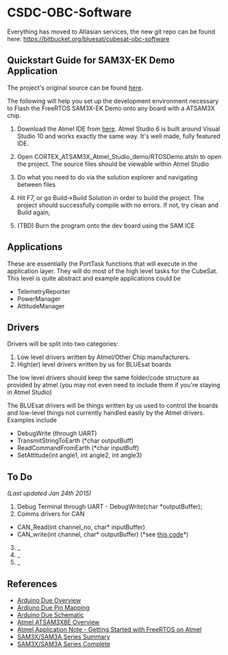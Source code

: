 CSDC-OBC-Software
====

Everything has moved to Atlasian services, the new git repo can be found here: https://bitbucket.org/bluesat/cubesat-obc-software


Quickstart Guide for SAM3X-EK Demo Application
------------------

The project's original source can be found [here](http://www.freertos.org/Atmel_SAM3_SAM3X-EK_SAM3S-EK2_RTOS_Demo.html).

The following will help you set up the development environment necessary to Flash the FreeRTOS SAM3X-EK Demo onto any board with a ATSAM3X chip.  

1. Download the Atmel IDE from [here](http://www.atmel.com/microsite/atmel_studio6/default.aspx). Atmel Studio 6 is built around Visual Studio 10 and works exactly the same way. It's well made, fully featured IDE.

2. Open CORTEX_ATSAM3X_Atmel_Studio_demo/RTOSDemo.atsln to open the project. The source files should be viewable within Atmel Studio

3. Do what you need to do via the solution explorer and navigating between files

4. Hit F7, or go Build->Build Solution in order to build the project. The project should successfully compile with no errors. If not, try clean and Build again,

5. (TBD) Burn the program onto the dev board using the SAM ICE

Applications
-------------
These are essentially the PortTask functions that will execute in the application layer. They will do most of the high level tasks for the CubeSat. This level is quite abstract and example applications could be 

* TelemetryReporter
* PowerManager
* AttitudeManager

Drivers
---------------------
Drivers will be split into two categories: 

1. Low level drivers written by Atmel/Other Chip manufacturers.
2. High(er) level drivers written by us for BLUEsat boards

The low level drivers should keep the same folder/code structure as provided by atmel (you may not even need to include them if you're staying in Atmel Studio)

The BLUEsat drivers will be things written by us used to control the boards and low-level things not currently handled easily by the Atmel drivers. Examples include

* DebugWrite (through UART)
* TransmitStringToEarth (*char outputBuff)
* ReadCommandFromEarth (*char inputBuff)
* SetAttitude(int angle1, int angle2, int angle3) 

To Do 
-----------
_(Last updated Jan 24th 2015)_

1. Debug Terminal through UART - DebugWrite(char \*outputBuffer);
2. Comms drivers for CAN
  * CAN_Read(int channel_no, char\* inputBuffer)
  * CAN_write(int channel, char\* outputBuffer)  (\*see [this code](https://github.com/UTAT-SpaceSystems/CDH-OBC_PhaseI/blob/master/Code/src/housekeep_test.c)*)
3. _
4. _
5. _

References
----------
* [Arduino Due Overview](http://arduino.cc/en/Main/arduinoBoardDue)
* [Ardiuno Due Pin Mapping](http://arduino.cc/en/Hacking/PinMappingSAM3X)
* [Arduino Due Schematic](http://arduino.cc/en/uploads/Main/arduino-Due-schematic.pdf)
* [Atmel ATSAM3X8E Overview](http://www.atmel.com/devices/SAM3X8E.aspx?tab=overview)
* [Atmel Application Note - Getting Started with FreeRTOS on Atmel](http://www.atmel.com/Images/Atmel-42382-Getting-Started-with-FreeRTOS-on-Atmel-SAM-Flash-MCUs_ApplicationNote_AT04056.pdf)
* [SAM3X/SAM3A Series Summary](http://www.atmel.com/Images/doc11057s.pdf)
* [SAM3X/SAM3A Series Complete](http://www.atmel.com/Images/doc11057.pdf)
